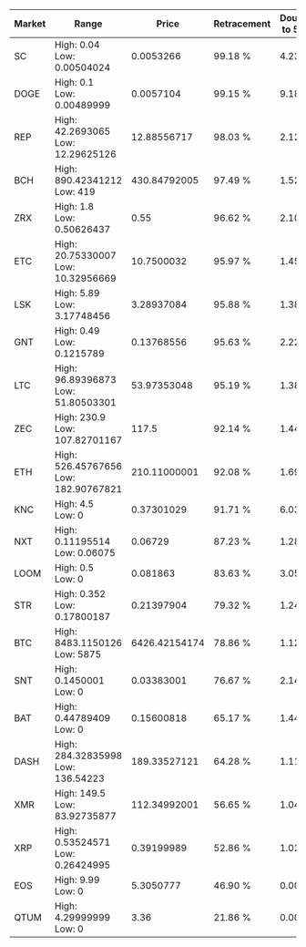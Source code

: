 | Market | Range | Price| Retracement | Doubles to 50% |
| --- | --- | --- | --- | --- |
| SC | High: 0.04<br />Low: 0.00504024 | 0.0053266 | 99.18 % | 4.23 |
| DOGE | High: 0.1<br />Low: 0.00489999 | 0.0057104 | 99.15 % | 9.18 |
| REP | High: 42.2693065<br />Low: 12.29625126 | 12.88556717 | 98.03 % | 2.12 |
| BCH | High: 890.42341212<br />Low: 419 | 430.84792005 | 97.49 % | 1.52 |
| ZRX | High: 1.8<br />Low: 0.50626437 | 0.55 | 96.62 % | 2.10 |
| ETC | High: 20.75330007<br />Low: 10.32956669 | 10.7500032 | 95.97 % | 1.45 |
| LSK | High: 5.89<br />Low: 3.17748456 | 3.28937084 | 95.88 % | 1.38 |
| GNT | High: 0.49<br />Low: 0.1215789 | 0.13768556 | 95.63 % | 2.22 |
| LTC | High: 96.89396873<br />Low: 51.80503301 | 53.97353048 | 95.19 % | 1.38 |
| ZEC | High: 230.9<br />Low: 107.82701167 | 117.5 | 92.14 % | 1.44 |
| ETH | High: 526.45767656<br />Low: 182.90767821 | 210.11000001 | 92.08 % | 1.69 |
| KNC | High: 4.5<br />Low: 0 | 0.37301029 | 91.71 % | 6.03 |
| NXT | High: 0.11195514<br />Low: 0.06075 | 0.06729 | 87.23 % | 1.28 |
| LOOM | High: 0.5<br />Low: 0 | 0.081863 | 83.63 % | 3.05 |
| STR | High: 0.352<br />Low: 0.17800187 | 0.21397904 | 79.32 % | 1.24 |
| BTC | High: 8483.1150126<br />Low: 5875 | 6426.42154174 | 78.86 % | 1.12 |
| SNT | High: 0.1450001<br />Low: 0 | 0.03383001 | 76.67 % | 2.14 |
| BAT | High: 0.44789409<br />Low: 0 | 0.15600818 | 65.17 % | 1.44 |
| DASH | High: 284.32835998<br />Low: 136.54223 | 189.33527121 | 64.28 % | 1.11 |
| XMR | High: 149.5<br />Low: 83.92735877 | 112.34992001 | 56.65 % | 1.04 |
| XRP | High: 0.53524571<br />Low: 0.26424995 | 0.39199989 | 52.86 % | 1.02 |
| EOS | High: 9.99<br />Low: 0 | 5.3050777 | 46.90 % | 0.00 |
| QTUM | High: 4.29999999<br />Low: 0 | 3.36 | 21.86 % | 0.00 |
